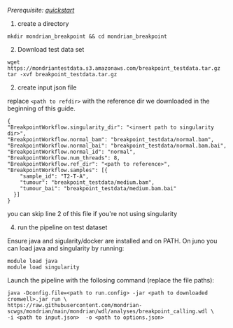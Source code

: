 
*Prerequisite: [quickstart](README.md)*


1. create a directory 
```
mkdir mondrian_breakpoint && cd mondrian_breakpoint
```

2. Download test data set

```
wget https://mondriantestdata.s3.amazonaws.com/breakpoint_testdata.tar.gz
tar -xvf breakpoint_testdata.tar.gz
```



2. create input json file

replace `<path to refdir>` with the reference dir we downloaded in the beginning of this guide.

```
{
"BreakpointWorkflow.singularity_dir": "<insert path to singularity dir>",
"BreakpointWorkflow.normal_bam": "breakpoint_testdata/normal.bam",
"BreakpointWorkflow.normal_bai": "breakpoint_testdata/normal.bam.bai",
"BreakpointWorkflow.normal_id": "normal",
"BreakpointWorkflow.num_threads": 8,
"BreakpointWorkflow.ref_dir": "<path to reference>",
"BreakpointWorkflow.samples": [{
    "sample_id": "T2-T-A",
    "tumour": "breakpoint_testdata/medium.bam",
    "tumour_bai": "breakpoint_testdata/medium.bam.bai"
  }]
}
```

you can skip line 2 of this file if you're not using singularity 

4. run the pipeline on test dataset

Ensure java and sigularity/docker are installed and on PATH. On juno you can load  java and singularity by running:

```
module load java
module load singularity
```

Launch the pipeline with the follosing command (replace the file paths):

```
java -Dconfig.file=<path to run.config> -jar <path to downloaded cromwell>.jar run \
https://raw.githubusercontent.com/mondrian-scwgs/mondrian/main/mondrian/wdl/analyses/breakpoint_calling.wdl \
-i <path to input.json>  -o <path to options.json>
```
